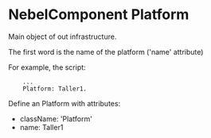 
# NebelComponent Platform

Main object of out infrastructure.

The first word is the name of the platform ('name' attribute)

For example, the script:

```
    ...
    Platform: Taller1.
```

Define an Platform with attributes:

- className: 'Platform'
- name: Taller1